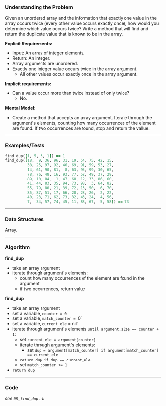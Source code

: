 ### Understanding the Problem
Given an unordered array and the information that exactly one value in the array occurs twice (every other value occurs exactly once), how would you determine which value occurs twice? Write a method that will find and return the duplicate value that is known to be in the array.

**Explicit Requirements:**

- Input: An array of integer elements.
- Return: An integer.
- Array arguments are unordered.
- Exactly one integer value occurs twice in the array argument.
  - All other values occur exactly once in the array argument.

**Implicit requirements:**

- Can a value occur more than twice instead of only twice?
    - No.

**Mental Model:**

- Create a method that accepts an array argument.  Iterate through the argument's elements, counting how many occurrences of the element are found.  If two occurrences are found, stop and return the vallue.

---
### Examples/Tests
```ruby
find_dup([1, 5, 3, 1]) == 1
find_dup([18,  9, 36, 96, 31, 19, 54, 75, 42, 15,
          38, 25, 97, 92, 46, 69, 91, 59, 53, 27,
          14, 61, 90, 81,  8, 63, 95, 99, 30, 65,
          78, 76, 48, 16, 93, 77, 52, 49, 37, 29,
          89, 10, 84,  1, 47, 68, 12, 33, 86, 60,
          41, 44, 83, 35, 94, 73, 98,  3, 64, 82,
          55, 79, 80, 21, 39, 72, 13, 50,  6, 70,
          85, 87, 51, 17, 66, 20, 28, 26,  2, 22,
          40, 23, 71, 62, 73, 32, 43, 24,  4, 56,
          7,  34, 57, 74, 45, 11, 88, 67,  5, 58]) == 73
```
---
### Data Structures
Array.

---
### Algorithm
**find_dup**
- take an array argument
- iterate through argument's elements:
  - count how many occurrences of the element are found in the argument
  - if two occurrences, return value

**find_dup**
- take an array argument
- set a variable, `counter = 0`
- set a variable, `match_counter = `0`
- set a variable, `current_ele` = nil`
- iterate through argument's elements `until argument.size == counter + 1`:
  - set `current_ele = argument[counter]`
  - iterate through argument's elements:
    - set `dup = argument[match_counter] if argument[match_counter] == current_ele`
  - `return dup if dup == current_ele`
  - set `match_counter += 1`
- `return dup`

---
### Code
*see `08_find_dup.rb`*
